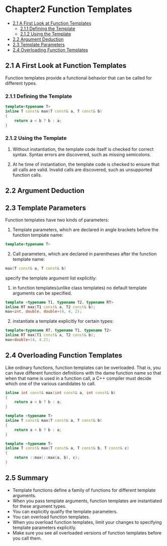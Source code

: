 # Chapter2 Function Templates


<!-- vim-markdown-toc GFM -->

* [2.1 A First Look at Function Templates](#21-a-first-look-at-function-templates)
    - [2.1.1 Defining the Template](#211-defining-the-template)
    - [2.1.2 Using the Template](#212-using-the-template)
* [2.2 Argument Deduction](#22-argument-deduction)
* [2.3 Template Parameters](#23-template-parameters)
* [2.4 Overloading Function Templates](#24-overloading-function-templates)

<!-- vim-markdown-toc -->



## 2.1 A First Look at Function Templates

Function templates provide a functional behavior that can be called for different types.

### 2.1.1 Defining the Template

```c++
template<typename T>
inline T const& max(T const& a, T const& b)
{
    return a < b ? b : a;
}
```

### 2.1.2 Using the Template

1. Without instantiation, the template code itself is checked for correct syntax. Syntax errors are discovered, such as missing semicolons.

2. At he time of instantiation, the template code is checked to ensure that all calls are valid. Invalid calls are discovered, such as unsupported function calls.



## 2.2 Argument Deduction



## 2.3 Template Parameters

Function templates have two kinds of parameters:

1. Template parameters, which are declared in angle brackets before the function template name:

```c++
template<typename T>
```

2. Call parameters, which are declared in parentheses after the function template name:

```c++
max(T const& a, T const& b)
```

specify the template argument list explicitly:

1. in function templates(unlike class templates) no default template arguments can be specified.

```c++
template <typename T1, typename T2, typename RT>
inline RT max(T1 const& a, T2 const& b);
max<int, double, double>(4, 4, 2);
```

2. instantiate a template explicitly for certain types:

```c++
template<typename RT, typename T1, typename T2>
inline RT max(T1 const& a, T2 const& b);
max<double>(4, 4.2);
```



## 2.4 Overloading Function Templates

Like ordinary functions, function templates can be overloaded. That is, you can have different function definitions with the dame function name so that when that name is used in a function call, a C++ compiler must decide which one of the various candidates to call.

```c++
inline int const& max(int const& a, int const& b)
{
    return a < b ? b : a;
}

template <typename T>
inline T const& max(T const& a, T const& b)
{
    return a < b ? b : a;
}

template <typename T>
inline T const& max(T const& a, T const& b, T const& c)
{
    return ::max(::max(a, b), c);
}
```



## 2.5 Summary

- Template functions define a family of functions for different template arguments.
- When you pass template arguments, function templates are instantiated for these argument types.
- You can explicitly qualify the template parameters.
- You can overload function templates.
- When you overload function templates, limit your changes to specifying template parameters explicitly.
- Make sure you see all overloaded versions of function templates before you call them.

